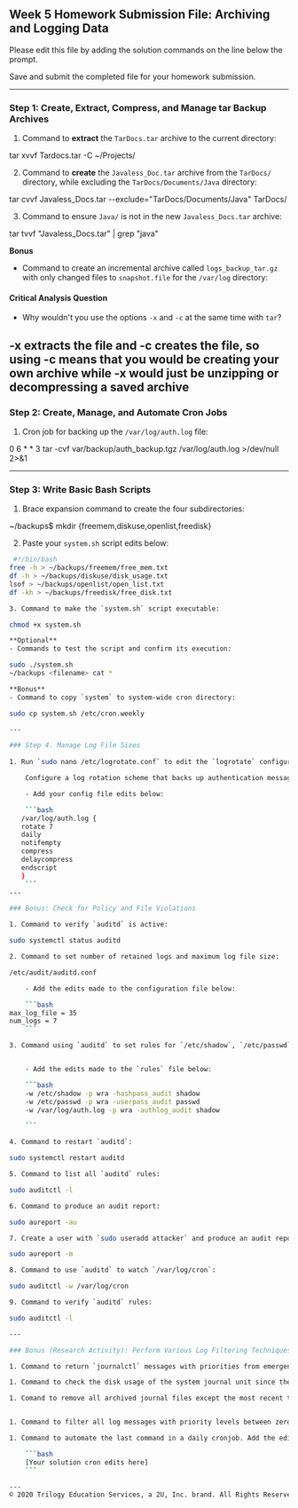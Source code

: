 ## Week 5 Homework Submission File: Archiving and Logging Data

Please edit this file by adding the solution commands on the line below the prompt.

Save and submit the completed file for your homework submission.

---

### Step 1: Create, Extract, Compress, and Manage tar Backup Archives

1. Command to **extract** the `TarDocs.tar` archive to the current directory:

tar xvvf Tardocs.tar -C ~/Projects/

2. Command to **create** the `Javaless_Doc.tar` archive from the `TarDocs/` directory, while excluding the `TarDocs/Documents/Java` directory:

tar cvvf Javaless_Docs.tar --exclude="TarDocs/Documents/Java" TarDocs/

3. Command to ensure `Java/` is not in the new `Javaless_Docs.tar` archive:

tar tvvf "Javaless_Docs.tar" | grep "java"

**Bonus** 
- Command to create an incremental archive called `logs_backup_tar.gz` with only changed files to `snapshot.file` for the `/var/log` directory:

#### Critical Analysis Question

- Why wouldn't you use the options `-x` and `-c` at the same time with `tar`?

-x extracts the file and -c creates the file, so using -c means that you would be creating your own archive while -x would just be unzipping or decompressing a saved archive
---

### Step 2: Create, Manage, and Automate Cron Jobs

1. Cron job for backing up the `/var/log/auth.log` file:

0 6 * * 3 tar -cvf var/backup/auth_backup.tgz /var/log/auth.log >/dev/null 2>&1

---

### Step 3: Write Basic Bash Scripts

1. Brace expansion command to create the four subdirectories:

~/backups$ mkdir {freemem,diskuse,openlist,freedisk}

2. Paste your `system.sh` script edits below:


```bash
 #!/bin/bash
free -h > ~/backups/freemem/free_mem.txt
df -h > ~/backups/diskuse/disk_usage.txt
lsof > ~/backups/openlist/open_list.txt
df -kh > ~/backups/freedisk/free_disk.txt

3. Command to make the `system.sh` script executable:

chmod +x system.sh

**Optional**
- Commands to test the script and confirm its execution:

sudo ./system.sh
~/backups <filename> cat *

**Bonus**
- Command to copy `system` to system-wide cron directory:

sudo cp system.sh /etc/cron.weekly

---

### Step 4. Manage Log File Sizes
 
1. Run `sudo nano /etc/logrotate.conf` to edit the `logrotate` configuration file. 

    Configure a log rotation scheme that backs up authentication messages to the `/var/log/auth.log`.

    - Add your config file edits below:

    ```bash
   /var/log/auth.log {
   rotate 7
   daily
   notifempty
   compress
   delaycompress
   endscript
   }
    ```
---

### Bonus: Check for Policy and File Violations

1. Command to verify `auditd` is active:

sudo systemctl status auditd

2. Command to set number of retained logs and maximum log file size:

/etc/audit/auditd.conf

    - Add the edits made to the configuration file below:

    ```bash
max_log_file = 35
num_logs = 7
    ```

3. Command using `auditd` to set rules for `/etc/shadow`, `/etc/passwd` and `/var/log/auth.log`:


    - Add the edits made to the `rules` file below:

    ```bash
    -w /etc/shadow -p wra -hashpass_audit shadow
    -w /etc/passwd -p wra -userpass_audit passwd
    -w /var/log/auth.log -p wra -authlog_audit shadow

    ```

4. Command to restart `auditd`:

sudo systemctl restart auditd

5. Command to list all `auditd` rules:

sudo auditctl -l

6. Command to produce an audit report:

sudo aureport -au

7. Create a user with `sudo useradd attacker` and produce an audit report that lists account modifications:

sudo aureport -m

8. Command to use `auditd` to watch `/var/log/cron`:

sudo auditctl -w /var/log/cron

9. Command to verify `auditd` rules:

sudo auditctl -l

---

### Bonus (Research Activity): Perform Various Log Filtering Techniques

1. Command to return `journalctl` messages with priorities from emergency to error:

1. Command to check the disk usage of the system journal unit since the most recent boot:

1. Comand to remove all archived journal files except the most recent two:


1. Command to filter all log messages with priority levels between zero and two, and save output to `/home/sysadmin/Priority_High.txt`:

1. Command to automate the last command in a daily cronjob. Add the edits made to the crontab file below:

    ```bash
    [Your solution cron edits here]
    ```

---
© 2020 Trilogy Education Services, a 2U, Inc. brand. All Rights Reserved.
